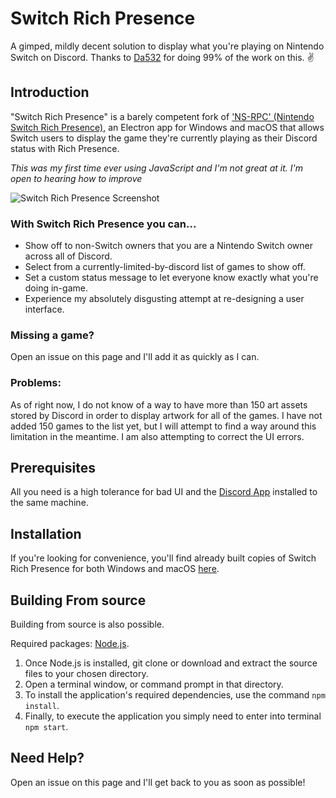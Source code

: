 # Switch Rich Presence
A gimped, mildly decent solution to display what you're playing on Nintendo Switch on Discord. Thanks to [Da532](https://github.com/Da532) for doing 99% of the work on this. ✌️

## Introduction
"Switch Rich Presence" is a barely competent fork of ['NS-RPC' (Nintendo Switch Rich Presence)](https://github.com/Da532/NS-RPC), an Electron app for Windows and macOS that allows Switch users to display
the game they're currently playing as their Discord status with Rich Presence.

*This was my first time ever using JavaScript and I'm not great at it. I'm open to hearing how to improve*

![Switch Rich Presence Screenshot](https://i.imgur.com/uy7Pano.png)

### With Switch Rich Presence you can...
* Show off to non-Switch owners that you are a Nintendo Switch owner across all of Discord.
* Select from a currently-limited-by-discord list of games to show off.
* Set a custom status message to let everyone know exactly what you're doing in-game.
* Experience my absolutely disgusting attempt at re-designing a user interface.

### Missing a game?
Open an issue on this page and I'll add it as quickly as I can.

### Problems:
As of right now, I do not know of a way to have more than 150 art assets stored by Discord in order to display artwork for all of the games. I have not added 150 games to the list yet, but I will attempt to find a way around this limitation in the meantime.
I am also attempting to correct the UI errors.

## Prerequisites
All you need is a high tolerance for bad UI and the [Discord App](https://discordapp.com) installed to the same machine.

## Installation
If you're looking for convenience, you'll find already built copies of Switch Rich Presence for
both Windows and macOS [here](https://github.com/hobby-grade/Switch-Rich-Presence/releases).

## Building From source
Building from source is also possible.

Required packages: [Node.js](https://nodejs.org/).

1. Once Node.js is installed, git clone or download and extract the source files to your chosen directory.
2. Open a terminal window, or command prompt in that directory.
3. To install the application's required dependencies, use the command `npm install`.
4. Finally, to execute the application you simply need to enter into terminal `npm start`.

## Need Help?
Open an issue on this page and I'll get back to you as soon as possible!
